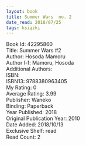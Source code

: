 ```yaml
---
layout: book
title: Summer Wars  no. 2
date_read: 2018/07/25
tags: książki
---
```


Book Id: 42295860<br />
Title: Summer Wars #2<br />
Author: Hosoda Mamoru<br />
Author l-f: Mamoru, Hosoda<br />
Additional Authors: <br />
ISBN: <br />
ISBN13: 9788380963405<br />
My Rating: 0<br />
Average Rating: 3.99<br />
Publisher: Waneko<br />
Binding: Paperback<br />
Year Published: 2018<br />
Original Publication Year: 2010<br />
Date Added: 2018/10/13<br />
Exclusive Shelf: read<br />
Read Count: 2<br />


